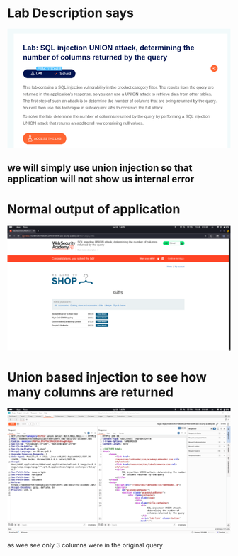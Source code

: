 # Lab Description says
![SQLi PoC](images/26.png)
## we will simply use union injection so that application will not show us internal error

# Normal output of application
![SQLi PoC](images/27.png)

# Union based injection to see how many columns are returned

![SQLi PoC](images/28.png)

as wee see only 3 columns were in the original query
